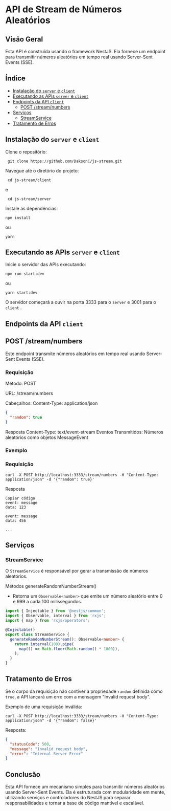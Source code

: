 # API de Stream de Números Aleatórios
## Visão Geral
Esta API é construída usando o framework NestJS. Ela fornece um endpoint para transmitir números aleatórios em tempo real usando Server-Sent Events (SSE).

## Índice
- [Instalação do `server` e `client`](#instalação-do-server-e-client)
- [Executando as APIs `server` e `client`](#executando-as-apis-server-e-client)
- [Endpoints da API `client`](#endpoints-da-api-client)
  - [POST /stream/numbers](#post-/stream/numbers)
- [Serviços](#serviços)
  - [StreamService](#streamservice)
- [Tratamento de Erros](#tratamento-de-erros)

## Instalação do `server` e `client`
Clone o repositório:
```
 git clone https://github.com/DaksonC/js-stream.git
```
Navegue até o diretório do projeto:
```
 cd js-stream/client
```
e
```
 cd js-stream/server
```

Instale as dependências:
```
npm install
```
ou
```
yarn
```
## Executando as APIs `server` e `client`
Inicie o servidor das APIs executando:
```
npm run start:dev
```
ou
```
yarn start:dev
```
O servidor começará a ouvir na porta 3333 para o `server` e 3001 para o `client` .

## Endpoints da API `client`
## POST /stream/numbers
Este endpoint transmite números aleatórios em tempo real usando Server-Sent Events (SSE).

### Requisição
Método: POST

URL: /stream/numbers

Cabeçalhos: Content-Type: application/json
```json
{
  "random": true
}
```
Resposta
Content-Type: text/event-stream
Eventos Transmitidos: Números aleatórios como objetos MessageEvent
### Exemplo
### Requisição
```shell
curl -X POST http://localhost:3333/stream/numbers -H "Content-Type: application/json" -d '{"random": true}'
```
Resposta
```text
Copiar código
event: message
data: 123

event: message
data: 456

...
```
## Serviços
### StreamService
O `StreamService` é responsável por gerar a transmissão de números aleatórios.

Métodos
generateRandomNumberStream()

- Retorna um `Observable<number>` que emite um número aleatório entre 0 e 999 a cada 100 milissegundos.

```typescript
import { Injectable } from '@nestjs/common';
import { Observable, interval } from 'rxjs';
import { map } from 'rxjs/operators';

@Injectable()
export class StreamService {
  generateRandomNumberStream(): Observable<number> {
    return interval(100).pipe(
      map(() => Math.floor(Math.random() * 1000)),
    );
  }
}
```
## Tratamento de Erros
Se o corpo da requisição não contiver a propriedade `random` definida como `true`, a API lançará um erro com a mensagem "Invalid request body".

Exemplo de uma requisição inválida:
```shell
curl -X POST http://localhost:3333/stream/numbers -H "Content-Type: application/json" -d '{"random": false}'
```
Resposta:

```json
{
  "statusCode": 500,
  "message": "Invalid request body",
  "error": "Internal Server Error"
}
```
## Conclusão
Esta API fornece um mecanismo simples para transmitir números aleatórios usando Server-Sent Events. Ela é estruturada com modularidade em mente, utilizando serviços e controladores do NestJS para separar responsabilidades e tornar a base de código mantível e escalável.
